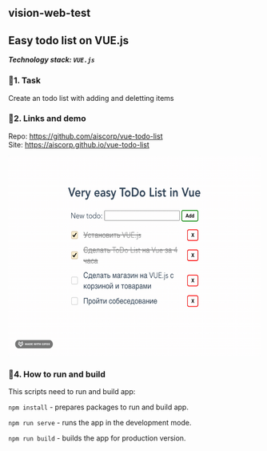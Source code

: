 ## vision-web-test 

## Easy todo list on VUE.js 

***Technology stack: `VUE.js`*** 

### 📗1. Task  
Create an todo list with adding and deletting items  


### 📗2. Links and demo  
Repo: https://github.com/aiscorp/vue-todo-list  
Site: https://aiscorp.github.io/vue-todo-list  

<img src="https://github.com/aiscorp/vue-todo-list/blob/master/image.gif?raw=true" height=400>

### 📗4. How to run and build  
This scripts need to run and build app:

``` npm install ``` - prepares packages to run and build app.

``` npm run serve ``` - runs the app in the development mode.

``` npm run build ``` - builds the app for production version.

